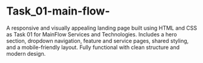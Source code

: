 # Task_01-main-flow-
A responsive and visually appealing landing page built using HTML and CSS as Task 01 for MainFlow Services and Technologies. Includes a hero section, dropdown navigation, feature and service pages, shared styling, and a mobile-friendly layout. Fully functional with clean structure and modern design.
